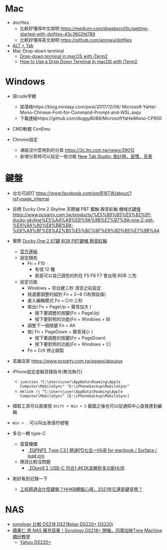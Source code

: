 # Mac
- docfiles
    - 比較好懂得中文說明 https://medium.com/@webprolific/getting-started-with-dotfiles-43c3602fd789
    - 比較好懂得英文說明 https://github.com/amowu/dotfiles
- [ALT + Tab](https://alt-tab-macos.netlify.app/)
- Mac Drop-down terminal
    - [Drop-down terminal in macOS with iTerm2](https://blog.mestwin.net/drop-down-terminal-in-macos-with-iterm2/)
    - [How to Use a Drop Down Terminal in macOS with iTerm2](https://youtu.be/ulafo-7Eipw)

# Windows
- 寫code字體  
    - 部落格https://blog.miniasp.com/post/2017/12/06/  Microsoft-YaHei-Mono-Chinese-Font-for-Command-Prompt-and-WSL.aspx  
    - 下載連結https://github.com/doggy8088/MicrosoftYaHeiMono-CP950  
  
- CMD軟體 ConEmu   

- Chrome設定
    - 凍結沒什麼用到的分頁 https://3c.ltn.com.tw/news/39012
    - 新增分頁時可以設定一些功能 [New Tab Studio: 倒計時，習慣，背景](https://chrome.google.com/webstore/detail/new-tab-studio-countdown/epngggilgnflanfabeldfpbgponcgpgl/related?hl=zh-CN)

# 鍵盤
- 台北可試打  https://www.facebook.com/pg/B18TW/about/?ref=page_internal

- 目標  Ducky One 2 Skyline 天際線 PBT 銀軸 靜音紅軸 機械式鍵盤
https://www.pcparty.com.tw/products/%E5%89%B5%E5%82%91-ducky-skyline%E5%A4%A9%E9%9A%9B%E7%B7%9A-one-2-pbt-%E9%8A%80%E8%BB%B8-%E6%A9%9F%E6%A2%B0%E5%BC%8F%E9%8D%B5%E7%9B%A4
- 實際 [Ducky One 2 87鍵 RGB PBT鍵帽 靜音紅軸](https://www.pcparty.com.tw/products/創傑-ducky-one-2-87鍵-rgb-pbt鍵帽-銀軸-靜音紅軸-線性白軸)
    - [官方連結](https://www.duckychannel.com.tw/tw/Ducky-One2-RGB-TKL)
    - 設定顏色
        - Fn + F10
            - 有很 12 種
            - 若是可以自己調色的則在 F5 F6 F7 會出現 RGB 三色
    - 設定功能
        - Windows + 空白健三秒 清空之前設定
        - 挑選要調整的組別 Fn + 2~6 (1為預設值)
        - 進入編輯模式 Fn + Crtl 三秒
        - 做出( Fn + PageUp = 聲音加大 )
            - 按下要調整的按鍵(Fn + PageUp)
            - 按下要對照的功能(Fn + Windows + B)
        - 調整下一個按鍵 Fn + Alt
        - 做( Fn + PageDown = 聲音減小 )
            - 按下要調整的按鍵(Fn + PageDown)
            - 按下要對照的功能(Fn + Windows + C)
        - Fn + Crtl 停止錄製
- 高雄店家  https://www.pcparty.com.tw/pages/aboutus

- iPhone設定虛擬目錄指令(無法執行)
    - `junction "C:\Users\user\AppData\Roaming\Apple Computer\MobileSync" "E:\iPhonebackup\MobileSync"`
    - `mklink /j “C:\Users\user\AppData\Roaming\Apple Computer\MobileSync” [E:\iPhonebackup\MobileSync]`

- 擷取工具可以直接按 `Shift + Win + S` 截圖之後也可以從通知中心直接進到編輯
- `Win + .` 可以叫出表情符號喔

- 多合一轉 type-C
    - 雷雷爛爛
        - [【QPNP】Type C3.1 極速PD七合一HUB for macbook / Surface / ipad pro](https://24h.pchome.com.tw/prod/DCADJ5-A900A2QVT)
    - 應該比較沒問題
        - [【Opro9 】USB-C 10合1 4K2K高解析多功能HUB](https://24h.pchome.com.tw/prod/DCACSL-A900B3IDG?fq=/S/DCADNE)

- 剛好看到記錄一下
    - [工程師適合什麼鍵盤？HHKB體驗心得，2021年它還是鍵皇嗎？](https://medium.com/mr-efacani-teatime/%E5%B7%A5%E7%A8%8B%E5%B8%AB%E9%81%A9%E5%90%88%E4%BB%80%E9%BA%BC%E9%8D%B5%E7%9B%A4-hhkb%E9%AB%94%E9%A9%97%E5%BF%83%E5%BE%97-2021%E5%B9%B4%E5%AE%83%E9%82%84%E6%98%AF%E9%8D%B5%E7%9A%87%E5%97%8E-d3a4ef7969a3)

# NAS
- [synology 比較 DS218	DS218play	DS220+	DS220j](https://www.synology.com/zh-tw/products/compare/DS218/DS218play/DS220+/DS220j)
- [蘋果仁 用 NAS 擴充容量！Synology DS218+ 開箱，同場加映Time Machine備份教學](https://applealmond.com/posts/58030)
    - [Yahoo DS220+](https://tw.buy.yahoo.com/gdsale/Synology-%E7%BE%A4%E6%9A%89%E7%A7%91%E6%8A%80-DS220-NAS-%E5%90%AB-WD%E7%B4%85%E6%A8%99Plus-4TB%E5%85%A9%E9%A1%86-%E9%80%814G%E8%A8%98%E6%86%B6%E9%AB%94-9850568.html)